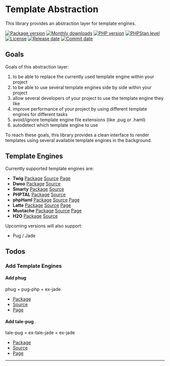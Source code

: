 # Template Abstraction

This library provides an abstraction layer for template engines.

[![Package version](http://img.shields.io/packagist/v/ceus-media/template-abstraction.svg?style=flat-square)](https://packagist.org/packages/ceus-media/template-abstraction)
[![Monthly downloads](http://img.shields.io/packagist/dt/ceus-media/template-abstraction.svg?style=flat-square)](https://packagist.org/packages/ceus-media/template-abstraction)
[![PHP version](http://img.shields.io/packagist/php-v/ceus-media/template-abstraction.svg?style=flat-square)](https://packagist.org/packages/ceus-media/template-abstraction)
[![PHPStan level](https://img.shields.io/badge/PHPStan-level%209-brightgreen.svg?style=flat-square)](https://packagist.org/packages/ceus-media/template-abstraction)
[![License](https://img.shields.io/packagist/l/ceus-media/template-abstraction.svg?style=flat-square)](https://packagist.org/packages/ceus-media/template-abstraction)
[![Release date](https://img.shields.io/github/release-date/CeusMedia/TemplateAbstraction.svg?style=flat-square)](https://github.com/CeusMedia/TemplateAbstraction)
[![Commit date](https://img.shields.io/github/last-commit/CeusMedia/TemplateAbstraction.svg?style=flat-square)](https://github.com/CeusMedia/TemplateAbstraction)

## Goals

Goals of this abstraction layer:

1. to be able to replace the currently used template engine within your project
2. to be able to use several template engines side by side within your project
3. allow several developers of your project to use the template engine they like
4. improve performance of your project by using different template engines for different tasks
5. avoid/ignore template engine file extensions (like .pug or .haml)
6. autodetect which template engine to use

To reach these goals, this library provides a clean interface to render templates using several available template engines in the background.

## Template Engines

Currently supported template engines are:

- **Twig** [Package][Twig_Package] [Source][Twig_Source] [Page][Twig_Page]
- **Dwoo** [Package][Dwoo_Package] [Source][Dwoo_Source]
- **Smarty** [Package][Smarty_Package] [Source][Smarty_Source]
- **PHPTAL** [Package][PHPTAL_Package] [Source][PHPTAL_Source]
- **phpHaml** [Package][PHPHaml_Package] [Source][PHPHaml_Source] [Page][PHPHaml_Page]
- **Latte** [Package][Latte_Package] [Source][Latte_Source] [Page][Latte_Page]
- **Mustache** [Package][Mustache_Package] [Source][Mustache_Source] [Page][Mustache_Page]
- **H2O** [Package][H2O_Package] [Source][H2O_Source]

Upcoming versions will also support:

- Pug / Jade

## Todos

### Add Template Engines

#### Add phug

phug = pug-php = ex-jade

- [Package](https://packagist.org/packages/pug-php/pug)
- [Source](https://github.com/pug-php/pug)
- [Page](https://www.phug-lang.com/)

#### Add tale-pug

tale-pug = ex-tale-jade = ex-jade

- [Package](https://packagist.org/packages/talesoft/tale-pug)
- [Source](https://github.com/Talesoft/tale-pug)
- [Page](http://jade.talesoft.codes/)

----
[Twig_Package]: https://packagist.org/packages/twig/twig
[Twig_Source]: https://github.com/twigphp/Twig
[Twig_Page]: https://twig.symfony.com/doc/3.x/templates.html

[Smarty_Package]: https://packagist.org/packages/smarty/smarty
[Smarty_Source]: https://github.com/smarty-php/smarty

[Dwoo_Package]: https://packagist.org/packages/dwoo/dwoo
[Dwoo_Source]: https://github.com/dwoo-project/dwoo

[PHPTAL_Package]: https://packagist.org/packages/phptal/phptal
[PHPTAL_Source]: https://github.com/phptal/PHPTAL

[Latte_Package]: https://packagist.org/packages/latte/latte
[Latte_Source]: https://github.com/nette/latte
[Latte_Page]: https://latte.nette.org/

[Mustache_Package]: https://packagist.org/packages/mustache/mustache
[Mustache_Source]: https://github.com/bobthecow/mustache.php
[Mustache_Page]:https://github.com/bobthecow/mustache.php

[H2O_Package]: https://packagist.org/packages/blesta/h2o
[H2O_Source]: https://github.com/blesta/h2o

[PHPHaml_Package]: https://packagist.org/packages/kriss0r/php-haml
[PHPHaml_Source]: https://github.com/kriss0r/phphaml
[PHPHaml_Page]: http://phphaml.sourceforge.net/
